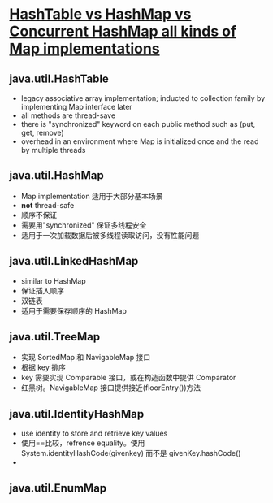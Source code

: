 # [HashTable vs HashMap vs Concurrent HashMap all kinds of Map implementations](https://www.youtube.com/watch?v=APL28XpFP0c)

## java.util.HashTable

* legacy associative array implementation; inducted to collection family by implementing Map interface later
* all methods are thread-save
* there is "synchronized" keyword on each public method such as (put, get, remove)
* overhead in an environment where Map is initialized once and the read by multiple threads

## java.util.HashMap

* Map implementation 适用于大部分基本场景
* **not** thread-safe
* 顺序不保证
* 需要用"synchronized" 保证多线程安全
* 适用于一次加载数据后被多线程读取访问，没有性能问题

## java.util.LinkedHashMap

* similar to HashMap
* 保证插入顺序
* 双链表
* 适用于需要保存顺序的 HashMap

## java.util.TreeMap

* 实现 SortedMap 和 NavigableMap 接口
* 根据 key 排序
* key 需要实现 Comparable 接口，或在构造函数中提供 Comparator
* 红黑树。NavigableMap 接口提供接近(floorEntry())方法

## java.util.IdentityHashMap

* use identity to store and retrieve key values
* 使用==比较，refrence equality。使用 System.identityHashCode(givenkey) 而不是 givenKey.hashCode()
* 

## java.util.EnumMap

